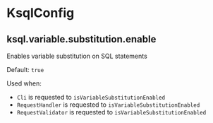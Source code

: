 # KsqlConfig

## <span id="KSQL_VARIABLE_SUBSTITUTION_ENABLE"><span id="ksql.variable.substitution.enable"> ksql.variable.substitution.enable

Enables variable substitution on SQL statements

Default: `true`

Used when:

* `Cli` is requested to `isVariableSubstitutionEnabled`
* `RequestHandler` is requested to `isVariableSubstitutionEnabled`
* `RequestValidator` is requested to `isVariableSubstitutionEnabled`
